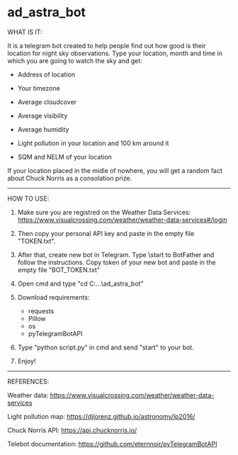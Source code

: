 # ad_astra_bot
WHAT IS IT:

It is a telegram bot created to help people find out how good is their location for night sky observations. Type your location, month and time in which you are going to watch the sky and get:

- Address of location

- Your timezone

- Average cloudcover

- Average visibility

- Average humidity

- Light pollution in your location and 100 km around it

- SQM and NELM of your location

If your location placed in the midle of nowhere, you will get a random fact about Chuck Norris as a consolation prize.


*****************

HOW TO USE:

1. Make sure you are registred on the Weather Data Services:
   https://www.visualcrossing.com/weather/weather-data-services#/login

2. Then copy your personal API key and paste in the empty file "TOKEN.txt".

3. After that, create new bot in Telegram. Type \start to BotFather and follow the instructions. Copy token of your new bot and paste in the empty file "BOT_TOKEN.txt"

4. Open cmd and type "cd C:\...\ad_astra_bot"

5. Download requirements:
   - requests
   - Pillow
   - os
   - pyTelegramBotAPI

6. Type "python script.py" in cmd and send "start" to your bot.

7. Enjoy!

*****************

REFERENCES:

Weather data: https://www.visualcrossing.com/weather/weather-data-services

Light pollution map: https://djlorenz.github.io/astronomy/lp2016/

Chuck Norris API: https://api.chucknorris.io/

Telebot documentation: https://github.com/eternnoir/pyTelegramBotAPI
